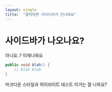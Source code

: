 ```yaml
---
layout: single
title:  "클릭하면 사이드바가 안나와요"
---
```


# 사이드바가 나오나요?

아니요..?
이제나와요

``` java
public void blah() {
    // blah blah
}
```
마크다운 스타일과 하이라이트 테스트
이거는 잘 나와요?
